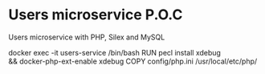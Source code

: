 # Users microservice P.O.C

Users microservice with PHP, Silex and MySQL

docker exec -it users-service /bin/bash
RUN pecl install xdebug \
    && docker-php-ext-enable xdebug
COPY config/php.ini /usr/local/etc/php/